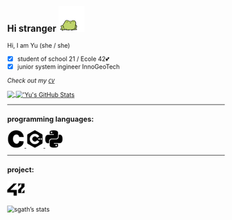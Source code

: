 Hi stranger <img alt="frog" 
     width="60"
     height="60" 
     src="https://github.com/hille2/hille2/blob/main/icon/static-assets-upload2932538397053031834.gif?raw=true"/>
---

Hi, I am Yu (she / she)
- [X] student of school 21 / Ecole 42💕
- [X] junior system ingineer InnoGeoTech

*Check out my [`CV`](https://github.com/hille2/hille2/blob/main/CV_Kovalski_YU.pdf)*


<a href="https://github.com/hille2/hille2">
  <img align="center" src="https://github-readme-stats.vercel.app/api/top-langs/?username=hille2&hide=java,html,tex&title_color=ffffff&text_color=c9cacc&icon_color=2bbc8a&bg_color=1d1f21&langs_count=3" />
</a>
<a href="https://github.com/hille2/hille2">
  <img align="center" src="https://github-readme-stats.vercel.app/api?username=hille2&show_icons=true&line_height=27&count_private=true&title_color=ffffff&text_color=c9cacc&icon_color=2bbc8a&bg_color=1d1f21" alt="'Yu's GitHub Stats" />
</a>

---
### programming languages: ###
<p>

  <a href="https://github.com/hille2?tab=repositories&q=&type=&language=c&sort=">
    <img alt="C" 
     width="40"
     height="40" 
     src="https://raw.githubusercontent.com/hille2/hille2/c53268d9b6cb14eb4e7fb755bb15f55ad140b31a/icon/c.svg"/>
  </a>
  
  <a href="https://github.com/hille2?tab=repositories&q=&type=&language=c%2B%2B&sort=">
    <img alt="Cpp" 
    width="40"
    height="40" 
    src="https://raw.githubusercontent.com/hille2/hille2/43276b1ca139000ea25533df2c50f03f39d60bd0/icon/cplusplus.svg"/>
  </a>
   
  <a href="https://github.com/hille2?tab=repositories&q=&type=&language=python&sort=">
    <img alt="python" 
    width="40"
    height="40" 
    src="https://raw.githubusercontent.com/hille2/hille2/43276b1ca139000ea25533df2c50f03f39d60bd0/icon/python.svg"/>
  </a>
</p>

---
### project: ###
<p>
    <a href="https://github.com/hille2?tab=repositories&q=42cursus&type=&language=&sort=">
    <img alt="42" 
    width="40"
    height="40" 
    src="https://raw.githubusercontent.com/hille2/hille2/43276b1ca139000ea25533df2c50f03f39d60bd0/icon/42.svg"/>
  </a>
</p>

![sgath’s stats](https://badge42.herokuapp.com/api/stats/sgath)
